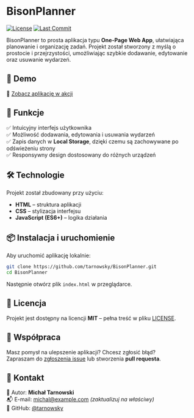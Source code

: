 # BisonPlanner

[![License](https://img.shields.io/badge/license-MIT-blue.svg)](LICENSE)
[![Last Commit](https://img.shields.io/github/last-commit/tarnowsky/BisonPlanner)](https://github.com/tarnowsky/BisonPlanner/commits/main)

BisonPlanner to prosta aplikacja typu **One-Page Web App**, ułatwiająca planowanie i organizację zadań. Projekt został stworzony z myślą o prostocie i przejrzystości, umożliwiając szybkie dodawanie, edytowanie oraz usuwanie wydarzeń.

## 🚀 Demo

🔗 [Zobacz aplikację w akcji](https://tarnowsky.github.io/BisonPlanner/)

## 📌 Funkcje

✅ Intuicyjny interfejs użytkownika  
✅ Możliwość dodawania, edytowania i usuwania wydarzeń  
✅ Zapis danych w **Local Storage**, dzięki czemu są zachowywane po odświeżeniu strony  
✅ Responsywny design dostosowany do różnych urządzeń  

## 🛠️ Technologie

Projekt został zbudowany przy użyciu:

- **HTML** – struktura aplikacji  
- **CSS** – stylizacja interfejsu  
- **JavaScript (ES6+)** – logika działania  

## 📦 Instalacja i uruchomienie

Aby uruchomić aplikację lokalnie:

```sh
git clone https://github.com/tarnowsky/BisonPlanner.git
cd BisonPlanner
```

Następnie otwórz plik `index.html` w przeglądarce.

## 📜 Licencja

Projekt jest dostępny na licencji **MIT** – pełna treść w pliku [LICENSE](LICENSE).

## 🤝 Współpraca

Masz pomysł na ulepszenie aplikacji? Chcesz zgłosić błąd?  
Zapraszam do [zgłoszenia issue](https://github.com/tarnowsky/BisonPlanner/issues) lub stworzenia **pull requesta**.

## 📧 Kontakt

📌 Autor: **Michał Tarnowski**  
📬 E-mail: [michal@example.com](mailto:michal@example.com) *(zaktualizuj na właściwy)*  
📢 GitHub: [@tarnowsky](https://github.com/tarnowsky)
